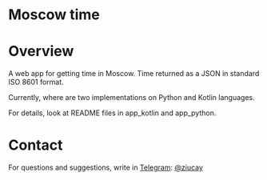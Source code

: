 # Moscow time

# Overview

A web app for getting time in Moscow.
Time returned as a JSON in standard ISO 8601 format.

Currently, where are two implementations on Python
and Kotlin languages.

For details, look at README files in app_kotlin and
app_python.

# Contact

For questions and suggestions, write in [Telegram](https://web.telegram.org/): [@ziucay](https://t.me/Ziucay)